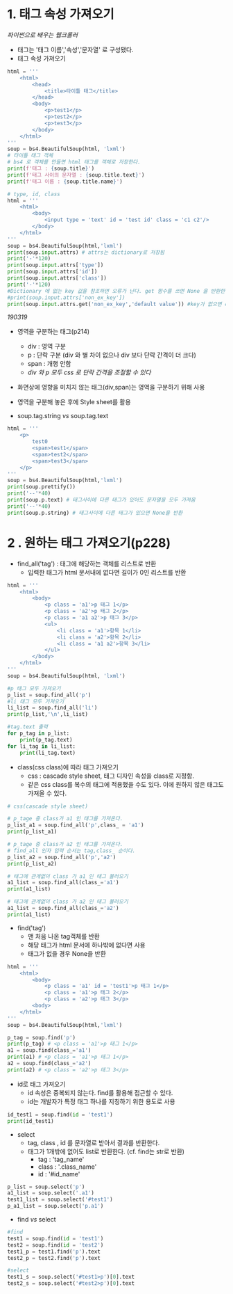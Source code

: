 # 1. 태그 속성 가져오기

*파이썬으로 배우는 웹크롤러*

- 태그는 '태그 이름','속성','문자열' 로 구성됐다.
- 태그 속성 가져오기

```python
html = '''
    <html>
        <head>
            <title>타이틀 태그</title>
        </head>
        <body>
            <p>test1</p>
            <p>test2</p>
            <p>test3</p>
        </body>
    </html>
'''
soup = bs4.BeautifulSoup(html, 'lxml')
# 타이틀 태그 객체
# bs4 로 객체를 만들면 html 태그를 객체로 저장한다.
print(f'태그 : {soup.title}')
print(f'태그 사이의 문자열 : {soup.title.text}')
print(f'태그 이름 : {soup.title.name}')
```

```python
# type, id, class
html = '''
    <html>
        <body>
            <input type = 'text' id = 'test id' class = 'c1 c2'/>
        </body>
    </html>
'''
soup = bs4.BeautifulSoup(html,'lxml')
print(soup.input.attrs) # attrs는 dictionary로 저장됨
print('-'*120)
print(soup.input.attrs['type'])
print(soup.input.attrs['id'])
print(soup.input.attrs['class'])
print('-'*120)
#Dictionary 에 없는 key 값을 참조하면 오류가 난다. get 함수를 쓰면 None 을 반환한다.
#print(soup.input.attrs['non_ex_key'])
print(soup.input.attrs.get('non_ex_key','default value')) #key가 없으면 default value 를 반환함.
```

*190319*

- 영역을 구분하는 태그(p214)
  - div : 영역 구분
  - p : 단락 구분 (div 와 별 차이 없으나 div 보다 단락 간격이 더 크다)
  - span : 개행 안함
  - *div 와 p 모두 css 로 단락 간격을 조절할 수 있다*

- 화면상에 영향을 미치지 않는 태그(div,span)는 영역을 구분하기 위해 사용
- 영역을 구분해 놓은 후에 Style sheet를 활용

- soup.tag.string *vs* soup.tag.text

```python
html = '''
    <p>
        test0
        <span>test1</span>
        <span>test2</span>
        <span>test3</span>
    </p>
'''
soup = bs4.BeautifulSoup(html,'lxml')
print(soup.prettify())
print('--'*40)
print(soup.p.text) # 태그사이에 다른 태그가 있어도 문자열을 모두 가져옴
print('--'*40)
print(soup.p.string) # 태그사이에 다른 태그가 있으면 None을 반환
```

# 2 . 원하는 태그 가져오기(p228)

- find_all('tag') : 태그에 해당하는 객체를 리스트로 반환
  - 입력한 태그가 html 문서내에 없다면 길이가 0인 리스트를 반환

```python
html = '''
    <html>
        <body>
            <p class = 'a1'>p 태그 1</p>
            <p class = 'a2'>p 태그 2</p>
            <p class = 'a1 a2'>p 태그 3</p>
            <ul>
                <li class = 'a1'>항목 1</li>
                <li class = 'a2'>항목 2</li>
                <li class = 'a1 a2'>항목 3</li>
            </ul>
        </body>
    </html>
'''
soup = bs4.BeautifulSoup(html, 'lxml')

#p 태그 모두 가져오기
p_list = soup.find_all('p')
#li 태그 모두 가져오기
li_list = soup.find_all('li')
print(p_list,'\n',li_list)

#tag.text 출력
for p_tag in p_list:
    print(p_tag.text)
for li_tag in li_list:
    print(li_tag.text)
```

- class(css class)에 따라 태그 가져오기
  - css : cascade style sheet, 태그 디자인 속성을 class로 지정함.
  - 같은 css class를 복수의 태그에 적용했을 수도 있다. 이에 원하지 않은 태그도 가져올 수 있다.

```python
# css(cascade style sheet)

# p_tage 중 class가 a1 인 태그를 가져온다.
p_list_a1 = soup.find_all('p',class_ = 'a1')
print(p_list_a1)

# p_tage 중 class가 a2 인 태그를 가져온다.
# find_all 인자 입력 순서는 tag,class_ 순이다.
p_list_a2 = soup.find_all('p','a2')
print(p_list_a2)

# 태그에 관계없이 class 가 a1 인 태그 불러오기
a1_list = soup.find_all(class_='a1')
print(a1_list)

# 태그에 관계없이 class 가 a2 인 태그 불러오기
a1_list = soup.find_all(class_='a2')
print(a1_list)
```

- find('tag') 
  - 맨 처음 나온 tag객체를 반환
  - 해당 태그가 html 문서에 하나밖에 없다면 사용
  - 태그가 없을 경우 None을 반환

```python
html = '''
    <html>
        <body>
            <p class = 'a1' id = 'test1'>p 태그 1</p>
            <p class = 'a1'>p 태그 2</p>
            <p class = 'a2'>p 태그 3</p>
        <body>
    </html>
'''
soup = bs4.BeautifulSoup(html,'lxml')

p_tag = soup.find('p')
print(p_tag) # <p class = 'a1'>p 태그 1</p>
a1 = soup.find(class_='a1')
print(a1) # <p class = 'a1'>p 태그 1</p>
a2 = soup.find(class_='a2')
print(a2) # <p class = 'a2'>p 태그 3</p>
```

- id로 태그 가져오기
  -  id 속성은 중복되지 않는다. find를 활용해 접근할 수 있다.
  - id는 개발자가 특정 태그 하나를 지칭하기 위한 용도로 사용

```python
id_test1 = soup.find(id = 'test1')
print(id_test1)
```

- select
  - tag, class , id 를 문자열로 받아서 결과를 반환한다.
  - 태그가 1개밖에 없어도 list로 반환한다. (cf. find는 str로 반환)
    - tag : 'tag_name'
    - class : '.class_name'
    - id : '#id_name'

```python
p_list = soup.select('p')
a1_list = soup.select('.a1')
test1_list = soup.select('#test1')
p_a1_list = soup.select('p.a1')
```

-  find *vs* select

```python
#find
test1 = soup.find(id = 'test1')
test2 = soup.find(id = 'test2')
test1_p = test1.find('p').text
test2_p = test2.find('p').text

#select
test1_s = soup.select('#test1>p')[0].text
test2_s = soup.select('#test2>p')[0].text
```

